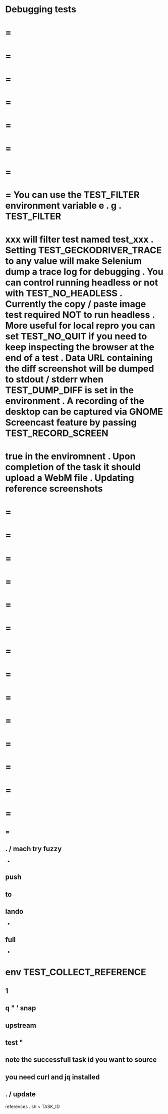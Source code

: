 Debugging
tests
=
=
=
=
=
=
=
=
=
=
=
=
=
=
=
=
You
can
use
the
TEST_FILTER
environment
variable
e
.
g
.
TEST_FILTER
=
xxx
will
filter
test
named
test_xxx
.
Setting
TEST_GECKODRIVER_TRACE
to
any
value
will
make
Selenium
dump
a
trace
log
for
debugging
.
You
can
control
running
headless
or
not
with
TEST_NO_HEADLESS
.
Currently
the
copy
/
paste
image
test
required
NOT
to
run
headless
.
More
useful
for
local
repro
you
can
set
TEST_NO_QUIT
if
you
need
to
keep
inspecting
the
browser
at
the
end
of
a
test
.
Data
URL
containing
the
diff
screenshot
will
be
dumped
to
stdout
/
stderr
when
TEST_DUMP_DIFF
is
set
in
the
environment
.
A
recording
of
the
desktop
can
be
captured
via
GNOME
Screencast
feature
by
passing
TEST_RECORD_SCREEN
=
true
in
the
enviromnent
.
Upon
completion
of
the
task
it
should
upload
a
WebM
file
.
Updating
reference
screenshots
=
=
=
=
=
=
=
=
=
=
=
=
=
=
=
=
=
=
=
=
=
=
=
=
=
=
=
=
=
=
-
.
/
mach
try
fuzzy
-
-
push
-
to
-
lando
-
-
full
-
-
env
TEST_COLLECT_REFERENCE
=
1
-
q
"
'
snap
-
upstream
-
test
"
-
note
the
successfull
task
id
you
want
to
source
-
you
need
curl
and
jq
installed
-
.
/
update
-
references
.
sh
<
TASK_ID
>

